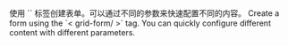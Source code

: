<cn>
使用 `<grid-form/>` 标签创建表单。可以通过不同的参数来快速配置不同的内容。
</cn>

<us>
Create a form using the `< grid-form/ >` tag. You can quickly configure different content with different parameters.
</us>